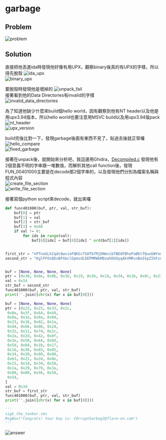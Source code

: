 # garbage

## Problem
![problem](picture/problem.PNG)  

## Solution

直接把他丟進ida時發現他好像有用UPX，觀察binary後真的有UPX的字樣，所以得先脫殼
![ida_upx](picture/ida_upx.PNG)  
![binary_upx](picture/binary_upx.PNG)  

要脫殼時發現他是壞掉的
![unpack_fail](picture/unpack_fail.PNG)  
接著看到他的Data Directories有invalid的字樣  
![invalid_data_directories](picture/invalid_data_directories.PNG)  

為了知道他缺少什麼來build個hello world，因有觀察到他有NT header以及他是用upx3.94版本，所以hello world也要注意用MSVC build以及用upx3.94版pack  
![nt_header](picture/nt_header.PNG)  
![upx_version](picture/upx_version.PNG)  

build完後比對一下，發現garbage後面有東西不見了，貼過去後就正常囉
![hello_compare](picture/hello_compare.PNG)  
![fixed_garbage](picture/fixed_garbage.PNG)  

接著在unpack後，就開始來分析吧，我這邊用Ghidra，[Decompiled.c](decompiled.c)
發現他有2個意義不明的字串跟一堆數值，而解析其他call function後，發現FUN_00401000主要是在decode那2個字串的，以及發現他們分別為檔案名稱與程式內容  
![create_file_section](picture/create_file_section.PNG)  
![write_file_section](picture/write_file_section.PNG)  

接著寫個python script來decode，就出來囉  

```python
def func401000(buf, ptr, val, str_buf):
    buf[0] = ptr
    buf[1] = val
    buf[2] = str_buf
    buf[3] = 0x66
    if val != 0:
        for idx in range(val):
            buf[0][idx] = buf[0][idx] ^ ord(buf[2][idx])


first_str = "nPTnaGLkIqdcQwvieFQKGcTGOTbfMjDNmvibfBDdFBhoPaBbtfQuuGWYomtqTFqvBSKdUMmciqKSGZaosWCSoZlcIlyQpOwkcAgw "
second_str = "KglPFOsQDxBPXmclOpmsdLDEPMRWbMDzwhDGOyqAkVMRvnBeIkpZIhFznwVylfjrkqprBPAdPuaiVoVugQAlyOQQtxBNsTdPZgDH "


buf = [None, None, None, None]
ptr = [0x38, 0x0e, 0x0b, 0x3b, 0x19, 0x3b, 0x1b, 0x34, 0x1b, 0x0c, 0x23, 0x3e, 0x33, 0x08, 0x11, 0x42, 0x39, 0x12, 0x1e, 0x73]
val = 0x14
str_buf = second_str
func401000(buf, ptr, val, str_buf)
print(''.join([chr(x) for x in buf[0]]))

buf = [None, None, None, None]
ptr = [0x23, 0x23, 0x33, 0x2c,
 0x0e, 0x3f, 0x64, 0x49,
 0x0a, 0x1e, 0x0a, 0x04,
 0x23, 0x16, 0x02, 0x1a,
 0x44, 0x66, 0x08, 0x24,
 0x32, 0x11, 0x74, 0x2c,
 0x2a, 0x2d, 0x42, 0x0f,
 0x3e, 0x50, 0x64, 0x0d,
 0x5d, 0x04, 0x1b, 0x17,
 0x16, 0x36, 0x03, 0x05,
 0x34, 0x20, 0x09, 0x08,
 0x63, 0x21, 0x24, 0x0e,
 0x15, 0x14, 0x34, 0x58,
 0x1a, 0x29, 0x79, 0x3a,
 0x00, 0x00, 0x56, 0x58,
 0x54,
]
val = 0x3d
str_buf = first_str
func401000(buf, ptr, val, str_buf)
print(''.join([chr(x) for x in buf[0]]))

'''
sigk_the_tanker.vbs
MsgBox("Congrats! Your key is: C0rruptGarbag3@flare-on.com")
'''
```

![answer](picture/answer.PNG)